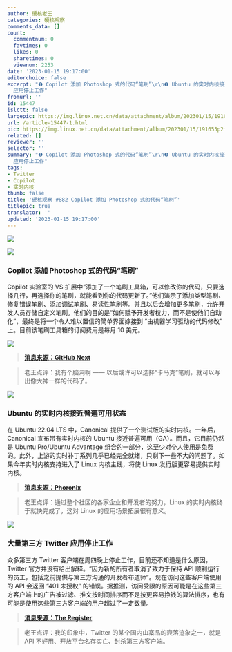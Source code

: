 ```yaml
---
author: 硬核老王
categories: 硬核观察
comments_data: []
count:
  commentnum: 0
  favtimes: 0
  likes: 0
  sharetimes: 0
  viewnum: 2253
date: '2023-01-15 19:17:00'
editorchoice: false
excerpt: "❶ Copilot 添加 Photoshop 式的代码“笔刷”\r\n❷ Ubuntu 的实时内核接近普遍可用状态\r\n❸ 大量第三方 Twitter
  应用停止工作"
fromurl: ''
id: 15447
islctt: false
largepic: https://img.linux.net.cn/data/attachment/album/202301/15/191655p2fg0mmx2mk5gfe5.jpg
url: /article-15447-1.html
pic: https://img.linux.net.cn/data/attachment/album/202301/15/191655p2fg0mmx2mk5gfe5.jpg.thumb.jpg
related: []
reviewer: ''
selector: ''
summary: "❶ Copilot 添加 Photoshop 式的代码“笔刷”\r\n❷ Ubuntu 的实时内核接近普遍可用状态\r\n❸ 大量第三方 Twitter
  应用停止工作"
tags:
- Twitter
- Copilot
- 实时内核
thumb: false
title: '硬核观察 #882 Copilot 添加 Photoshop 式的代码“笔刷”'
titlepic: true
translator: ''
updated: '2023-01-15 19:17:00'
---
```


![](https://img.linux.net.cn/data/attachment/album/202301/15/191655p2fg0mmx2mk5gfe5.jpg)


![](https://img.linux.net.cn/data/attachment/album/202301/15/191708eppb1zxge4prfj8h.jpg)


### Copilot 添加 Photoshop 式的代码“笔刷”


Copilot 实验室的 VS 扩展中“添加了一个笔刷工具箱，可以修改你的代码，只要选择几行，再选择你的笔刷，就能看到你的代码更新了。”他们演示了添加类型笔刷、修复错误笔刷、添加调试笔刷、易读性笔刷等。并且以后会增加更多笔刷，允许开发人员存储自定义笔刷。他们的目的是“如何赋予开发者权力，而不是使他们自动化”，最终是将一个令人难以置信的简单界面嫁接到 “由机器学习驱动的代码修改” 上。目前该笔刷工具箱的订阅费用是每月 10 美元。


![](https://img.linux.net.cn/data/attachment/album/202301/15/192126en0uau64a6t0u6xr.gif)



> 
> **[消息来源：GitHub Next](https://githubnext.com/projects/code-brushes)**
> 
> 
> 



> 
> 老王点评：我有个脑洞啊 —— 以后或许可以选择“卡马克”笔刷，就可以写出像大神一样的代码了。
> 
> 
> 


![](https://img.linux.net.cn/data/attachment/album/202301/15/191718y43v908uv46zcc2z.jpg)


### Ubuntu 的实时内核接近普遍可用状态


在 Ubuntu 22.04 LTS 中，Canonical 提供了一个测试版的实时内核。一年后，Canonical 宣布带有实时内核的 Ubuntu 接近普遍可用（GA）。而且，它目前仍然是 Ubuntu Pro/Ubuntu Advantage 组合的一部分，这至少对个人使用是免费的。此外，上游的实时补丁系列几乎已经完全就绪，只剩下一些不大的问题了。如果今年实时内核支持进入了 Linux 内核主线，将使 Linux 发行版更容易提供实时内核。



> 
> **[消息来源：Phoronix](https://www.phoronix.com/news/Ubuntu-RT-Kernel-GA-Coming)**
> 
> 
> 



> 
> 老王点评：通过整个社区的各家企业和开发者的努力，Linux 的实时内核终于就快完成了，这对 Linux 的应用场景拓展很有意义。
> 
> 
> 


![](https://img.linux.net.cn/data/attachment/album/202301/15/191731zu7atc037zctytfp.jpg)


### 大量第三方 Twitter 应用停止工作


众多第三方 Twitter 客户端在周四晚上停止工作，目前还不知道是什么原因，Twitter 官方并没有给出解释。“因为新的所有者取消了致力于保持 API 顺利运行的员工，包括之前提供与第三方沟通的开发者布道师”。现在访问这些客户端使用的 API 会返回 “401 未授权” 的错误。据推测，访问受限的原因可能是在这些第三方客户端上的广告被过滤、推文按时间排序而不是按更容易挣钱的算法排序，也有可能是使用这些第三方客户端的用户超过了一定数量。



> 
> **[消息来源：The Register](https://www.theregister.com/2023/01/14/third_party_twitter_clients_stop_working/)**
> 
> 
> 



> 
> 老王点评：我的印象中，Twitter 的某个国内山寨品的衰落迹象之一，就是 API 不好用、开放平台名存实亡、封杀第三方客户端。
> 
> 
>
